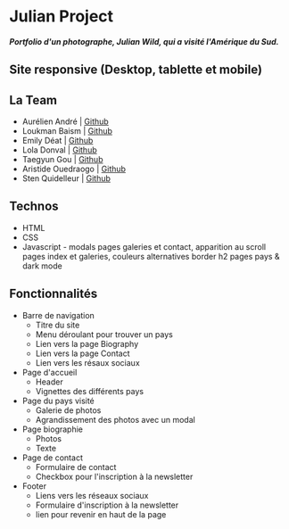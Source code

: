 

# Julian Project

##### Portfolio d'un photographe, _Julian Wild_, qui a visité l'Amérique du Sud.

## Site responsive (Desktop, tablette et mobile)

## La Team

* Aurélien André | [Github](https://github.com/Krilline)
* Loukman Baism | [Github](https://github.com/Louk92)
* Emily Déat | [Github](https://github.com/EmilyDEAT)
* Lola Donval | [Github](https://github.com/Lola-D)
* Taegyun Gou | [Github](https://github.com/taegg )
* Aristide Ouedraogo | [Github](https://github.com/ariomega)
* Sten Quidelleur | [Github](https://github.com/StenQuidelleur)

## Technos

* HTML
* CSS
* Javascript - modals pages galeries et contact, apparition au scroll pages index et galeries, couleurs alternatives border h2 pages pays & dark mode

## Fonctionnalités 

* Barre de navigation
    * Titre du site
    * Menu déroulant pour trouver un pays
    * Lien vers la page Biography
    * Lien vers la page Contact
    * Lien vers les résaux sociaux
* Page d'accueil
    * Header 
    * Vignettes des différents pays
* Page du pays visité
    * Galerie de photos
    * Agrandissement des photos avec un modal
* Page biographie
    * Photos
    * Texte
* Page de contact
    * Formulaire de contact
    * Checkbox pour l'inscription à la newsletter
* Footer
    * Liens vers les réseaux sociaux
    * Formulaire d'inscription à la newsletter
    * lien pour revenir en haut de la page
